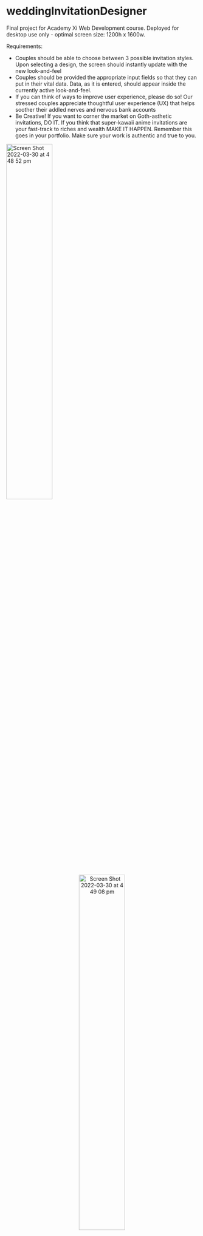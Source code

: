 # weddingInvitationDesigner
Final project for Academy Xi Web Development course.
Deployed for desktop use only - optimal screen size: 1200h x 1600w. 

Requirements:
- Couples should be able to choose between 3 possible invitation styles. Upon selecting a design, the screen should instantly update with the new look-and-feel
- Couples should be provided the appropriate input fields so that they can put in their vital data. Data, as it is entered, should appear inside the currently active look-and-feel.
- If you can think of ways to improve user experience, please do so! Our stressed couples appreciate thoughtful user experience (UX) that helps soother their addled nerves and nervous bank accounts
- Be Creative! If you want to corner the market on Goth-asthetic invitations, DO IT. If you think that super-kawaii anime invitations are your fast-track to riches and wealth MAKE IT HAPPEN. Remember this goes in your portfolio. Make sure your work is authentic and true to you.

<p float="left>
  <img width="49" alt="Screen Shot 2022-03-30 at 4 48 42 pm" src="https://user-images.githubusercontent.com/96323853/160761639-f68a7675-eefa-411f-a8f1-673171234e04.png">
  <img width="49%" alt="Screen Shot 2022-03-30 at 4 48 52 pm" src="https://user-images.githubusercontent.com/96323853/160761409-95d16806-455d-48cd-b5fb-7c4fed0cc367.png">
</p>
<p align="center">
  <img width="49%" alt="Screen Shot 2022-03-30 at 4 49 08 pm" src="https://user-images.githubusercontent.com/96323853/160761418-e53457e0-d967-4298-bb32-54ea3c75806c.png">
</p>

